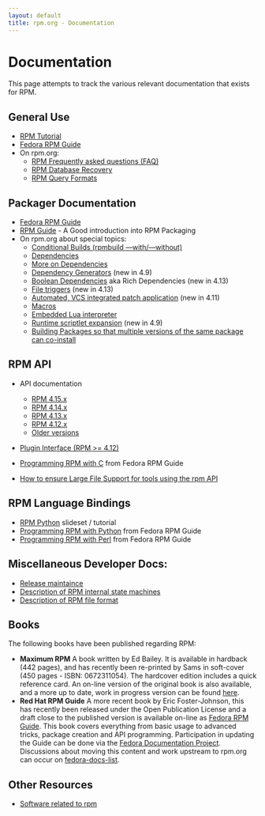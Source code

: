 ```yaml
---
layout: default
title: rpm.org - Documentation
---
```

# Documentation
This page attempts to track the various relevant documentation that exists for RPM.

## General Use
* [RPM Tutorial](http://fedoranews.org/alex/tutorial/rpm/)
* [Fedora RPM Guide](http://docs.fedoraproject.org/en-US/Fedora_Draft_Documentation/0.1/html/RPM_Guide/index.html)
* On rpm.org:
  * [RPM Frequently asked questions (FAQ)](user_doc/faq.html)
  * [RPM Database Recovery](user_doc/db_recovery.html)
  * [RPM Query Formats](user_doc/query_format.html) 

## Packager Documentation
* [Fedora RPM Guide](http://docs.fedoraproject.org/en-US/Fedora_Draft_Documentation/0.1/html/RPM_Guide/index.html)
* [RPM Guide](https://rpm-packaging-guide.github.io/) - A Good introduction into RPM Packaging
* On rpm.org about special topics:
  * [Conditional Builds (rpmbuild &#8211;&#8211;with/&#8211;&#8211;without)](user_doc/conditional_builds.html)
  * [Dependencies](user_doc/dependencies.html)
  * [More on Dependencies](user_doc/more_dependencies.html)
  * [Dependency Generators](user_doc/dependency_generators.html) (new in 4.9)
  * [Boolean Dependencies](user_doc/boolean_dependencies.html) aka Rich Dependencies (new in 4.13)
  * [File triggers](user_doc/file_triggers.html) (new in 4.13)
  * [Automated, VCS integrated patch application](user_doc/autosetup.html) (new in 4.11)
  * [Macros](user_doc/macros.html)
  * [Embedded Lua interpreter](user_doc/lua.html)
  * [Runtime scriptlet expansion](user_doc/scriptlet_expansion.html) (new in 4.9)
  * [Building Packages so that multiple versions of the same package can co-install](user_doc/multiple_versions.html)

## RPM API
* API documentation
  * [RPM 4.15.x](http://ftp.rpm.org/api/4.15.1/)
  * [RPM 4.14.x](http://ftp.rpm.org/api/4.14.0/)
  * [RPM 4.13.x](http://ftp.rpm.org/api/4.13.0/)
  * [RPM 4.12.x](http://ftp.rpm.org/api/4.12.0.1/)
  * [Older versions](http://ftp.rpm.org/api/)

* [Plugin Interface (RPM >= 4.12)](devel_doc/plugins.html)
* [Programming RPM with C](http://docs.fedoraproject.org/en-US/Fedora_Draft_Documentation/0.1/html/RPM_Guide/ch-programming-c.html) from Fedora RPM Guide
* [How to ensure Large File Support for tools using the rpm API](devel_doc/large_files.html)

## RPM Language Bindings
* [RPM Python](http://www.ukuug.org/events/linux2004/programme/paper-PNasrat-1/rpm-python-slides/frames.html) slideset / tutorial
* [Programming RPM with Python](http://docs.fedoraproject.org/en-US/Fedora_Draft_Documentation/0.1/html/RPM_Guide/ch-rpm-programming-python.html) from Fedora RPM Guide
* [Programming RPM with Perl](http://docs.fedoraproject.org/en-US/Fedora_Draft_Documentation/0.1/html/RPM_Guide/ch-programming-perl.html) from Fedora RPM Guide 


## Miscellaneous Developer Docs:
  * [Release maintaince](devel_doc/release_maintaince.html)
  * [Description of RPM internal state machines](devel_doc/state_machines.html)
  * [Description of RPM file format](devel_doc/file_format.html)

## Books
The following books have been published regarding RPM:

* **Maximum RPM** A book written by Ed Bailey. It is available in hardback (442 pages), and has recently been re-printed by Sams in soft-cover (450 pages - ISBN: 0672311054). The hardcover edition includes a quick reference card. An on-line version of the original book is also available, and a more up to date, work in progress version can be found [here](http://ftp.rpm.org/max-rpm/). 
* **Red Hat RPM Guide** A more recent book by Eric Foster-Johnson, this has recently been released under the Open Publication License and a draft close to the published version is available on-line as [Fedora RPM Guide](http://docs.fedoraproject.org/en-US/Fedora_Draft_Documentation/0.1/html/RPM_Guide/index.html). This book covers everything from basic usage to advanced tricks, package creation and API programming. Participation in updating the Guide can be done via the [Fedora Documentation Project](http://fedoraproject.org/wiki/DocsProject). Discussions about moving this content and work upstream to rpm.org can occur on [fedora-docs-list](http://www.redhat.com/mailman/listinfo/fedora-docs-list). 

## Other Resources
* [Software related to rpm](software.html)
